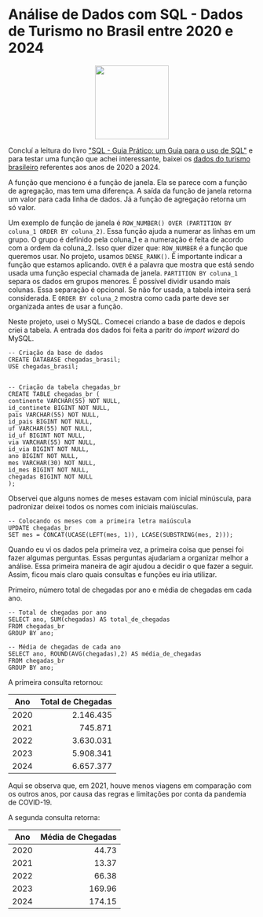 # Análise de Dados com SQL - Dados de Turismo no Brasil entre 2020 e 2024

<p align="center">
  <img src="https://i0.wp.com/jornaldecolombo.com.br/wp-content/uploads/2024/05/VIAGEM.webp?resize=874%2C470&ssl=1" width="150">
</p>

Concluí a leitura do livro ["SQL - Guia Prático: um Guia para o uso de SQL"](https://www.amazon.com.br/SQL-Guia-Pr%C3%A1tico-Para-uso/dp/8575228315/ref=sr_1_2?crid=74GXG9QC59N8&dib=eyJ2IjoiMSJ9.0UjMDX8c08aJbOhWWqWyD2pR4cxA1JscGp0pYU1D-cTXqVnRLEdn9Dc4g_zI2nktd6OUxoUDhniEKxsG2lt8YrmZ2bc6LyYjCvgsdj8dz-9XSJW9PmO_wc2W7axRsDyMrrTyJtrSNJdlxbwWz9wolUoSCcEDnCJcwldRSnHIXjT7VPnstoTBoEEgpy2OpLoeY_a6YMde9OvM8gIFDnJVkXq9Ws-uBCChjDm0fBaUJQ83dQ2E6fjMweIvqF9L5qBUkP1gKYzO_kFBY8X40YrINBCkqlxuECnta-pbFjT2jeNtDjP3g3XO7sDFw9xI3yv1IYj6cyN65n4GZ7rkjpCvlmk-w30m0CdB6T0s9lG7IPaGr6FWn0aoSV_6wxy8HR_AgeDZWtOghO73HeKFEk1Qyly2GcewDlwNyQI2WAf6N1HRXMjs3byP-YLTkm2aznVG.Z0dYXog0z5PifcRxruTWBHCdryqKuiCFByYOJ3l6pMc&dib_tag=se&keywords=sql+na+pr%C3%A1tica&qid=1738342999&sprefix=sql+na+pra%2Caps%2C218&sr=8-2&ufe=app_do%3Aamzn1.fos.6d798eae-cadf-45de-946a-f477d47705b9) e para testar uma função que achei interessante, baixei os [dados do turismo brasileiro](https://dados.gov.br/dados/conjuntos-dados/estimativas-de-chegadas-de-turistas-internacionais-ao-brasil) referentes aos anos de 2020 a 2024.

A função que menciono é a função de janela. Ela se parece com a função de agregação, mas tem uma diferença. A saída da função de janela retorna um valor para cada linha de dados. Já a função de agregação retorna um só valor.

Um exemplo de função de janela é `ROW_NUMBER() OVER (PARTITION BY coluna_1 ORDER BY coluna_2)`. Essa função ajuda a numerar as linhas em um grupo. O grupo é definido pela coluna_1 e a numeração é feita de acordo com a ordem da coluna_2. Isso quer dizer que: `ROW_NUMBER` é a função que queremos usar. No projeto, usamos `DENSE_RANK()`. É importante indicar a função que estamos aplicando. `OVER` é a palavra que mostra que está sendo usada uma função especial chamada de janela. `PARTITION BY coluna_1` separa os dados em grupos menores. É possível dividir usando mais colunas. Essa separação é opcional. Se não for usada, a tabela inteira será considerada. E `ORDER BY coluna_2` mostra como cada parte deve ser organizada antes de usar a função.

Neste projeto, usei o MySQL. Comecei criando a base de dados e depois criei a tabela. A entrada dos dados foi feita a paritr do _import wizard_ do MySQL.

```
-- Criação da base de dados
CREATE DATABASE chegadas_brasil;
USE chegadas_brasil;


-- Criação da tabela chegadas_br
CREATE TABLE chegadas_br (
continente VARCHAR(55) NOT NULL,
id_continete BIGINT NOT NULL,
pais VARCHAR(55) NOT NULL,
id_pais BIGINT NOT NULL,
uf VARCHAR(55) NOT NULL,
id_uf BIGINT NOT NULL,
via VARCHAR(55) NOT NULL,
id_via BIGINT NOT NULL,
ano BIGINT NOT NULL,
mes VARCHAR(30) NOT NULL,
id_mes BIGINT NOT NULL,
chegadas BIGINT NOT NULL
);
```

Observei que alguns nomes de meses estavam com inicial minúscula, para padronizar deixei todos os nomes com iniciais maiúsculas.
```
-- Colocando os meses com a primeira letra maiúscula
UPDATE chegadas_br
SET mes = CONCAT(UCASE(LEFT(mes, 1)), LCASE(SUBSTRING(mes, 2)));
```

Quando eu vi os dados pela primeira vez, a primeira coisa que pensei foi fazer algumas perguntas. Essas perguntas ajudariam a organizar melhor a análise.  Essa primeira maneira de agir ajudou a decidir o que fazer a seguir. Assim, ficou mais claro quais consultas e funções eu iria utilizar.

Primeiro, número total de chegadas por ano e média de chegadas em cada ano.
```
-- Total de chegadas por ano
SELECT ano, SUM(chegadas) AS total_de_chegadas
FROM chegadas_br
GROUP BY ano;

-- Média de chegadas de cada ano
SELECT ano, ROUND(AVG(chegadas),2) AS média_de_chegadas
FROM chegadas_br
GROUP BY ano;
```

A primeira consulta retornou: 

| Ano  | Total de Chegadas |
|------|------------------:|
| 2020 |        2.146.435 |
| 2021 |          745.871 |
| 2022 |        3.630.031 |
| 2023 |        5.908.341 |
| 2024 |        6.657.377 |

Aqui se observa que, em 2021, houve menos viagens em comparação com os outros anos, por causa das regras e limitações por conta da pandemia de COVID-19.

A segunda consulta retorna: 

| Ano  | Média de Chegadas |
|------|------------------:|
| 2020 |            44.73 |
| 2021 |            13.37 |
| 2022 |            66.38 |
| 2023 |           169.96 |
| 2024 |           174.15 |








































